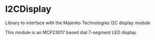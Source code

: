 I2CDisplay
==========

Library to interface with the Majenko Technologies I2C display module

This module is an MCP23017 based dial 7-segment LED display.
